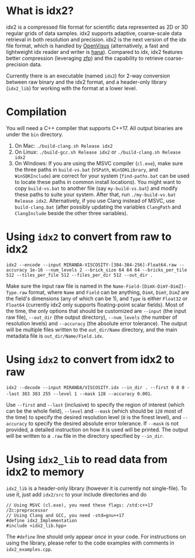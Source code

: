 # What is idx2?
idx2 is a compressed file format for scientific data represented as 2D or 3D regular grids of data samples. idx2 supports adaptive, coarse-scale data retrieval in both resolution and precision.
idx2 is the next version of the idx file format, which is handled by [OpenVisus](https://github.com/sci-visus/OpenVisus) (alternatively, a fast and lightweight idx reader and writer is [hana](https://github.com/hoangthaiduong/hana)). Compared to idx, idx2 features better compression (leveraging [zfp](https://github.com/LLNL/zfp)) and the capability to retrieve coarse-precision data.

Currently there is an executable (named `idx2`) for 2-way conversion between raw binary and the idx2 format, and a header-only library (`idx2_lib`) for working with the format at a lower level.

# Compilation
You will need a C++ compiler that supports C++17. All output binaries are under the `bin` directory.

1. On Mac:
`./build-clang.sh Release idx2`
2. On Linux:
`./build-gcc.sh Release idx2` or `./build-clang.sh Release idx2`
3. On Windows:
If you are using the MSVC compiler (`cl.exe`), make sure the three paths in `build-vs.bat` (`VSPath`, `WinSDKLibrary`, and `WinSDKInclude`) are correct for your system (`find-paths.bat` can be used to locate these paths in common install locations).
You might want to copy `build-vs.bat` to another file (say `my-build-vs.bat`) and modify these paths to suite your system.
After that, run `./my-build-vs.bat Release idx2`.
Alternatively, if you use Clang instead of MSVC, use `build-clang.bat` (after possibly updating the variables `ClangPath` and `ClangInclude` beside the other three variables).

# Using `idx2` to convert from raw to idx2
`idx2 --encode --input MIRANDA-VISCOSITY-[384-384-256]-Float64.raw --accuracy 1e-16 --num_levels 2 --brick_size 64 64 64 --bricks_per_tile 512 --tiles_per_file 512 --files_per_dir 512 --out_dir .`

Make sure the input raw file is named in the `Name-Field-[DimX-DimY-DimZ]-Type.raw` format, where `Name` and `Field` can be anything, `DimX`, `DimY`, `DimZ` are the field's dimensions (any of which can be 1), and `Type` is either `Float32` or `Float64` (currently idx2 only supports floating-point scalar fields). Most of the time, the only options that should be customized are `--input` (the input raw file), `--out_dir` (the output directory), `--num_levels` (the number of resolution levels) and `--accuracy` (the absolute error tolerance). The output will be multiple files written to the `out_dir/Name` directory, and the main metadata file is `out_dir/Name/Field.idx`.

# Using `idx2` to convert from idx2 to raw
`idx2 --decode --input MIRANDA/VISCOSITY.idx --in_dir . --first 0 0 0 --last 383 383 255 --level 1 --mask 128 --accuracy 0.001`.

Use `--first` and `--last` (inclusive) to specify the region of interest (which can be the whole field), `--level` and `--mask` (which should be `128` most of the time) to specify the desired resolution level (`0` is the finest level), and `--accuracy` to specify the desired absolute error tolerance. If `--mask` is not provided, a detailed instruction on how it is used will be printed. The output will be written to a `.raw` file in the directory specified by `--in_dir`.

# Using `idx2_lib` to read data from idx2 to memory
`idx2_lib` is a header-only library (however it is currently not single-file). To use it, just add `idx2/src` to your include directories and do

```
// Using MSVC (cl.exe), you need these flags: /std:c++17 /Zc:preprocessor
// Using Clang and GCC, you need -std=gnu++17
#define idx2_Implementation
#include <idx2_lib.hpp>
```

The `#define` line should only appear *once* in your code. 
For instructions on using the library, please refer to the code examples with comments in `idx2_examples.cpp`.